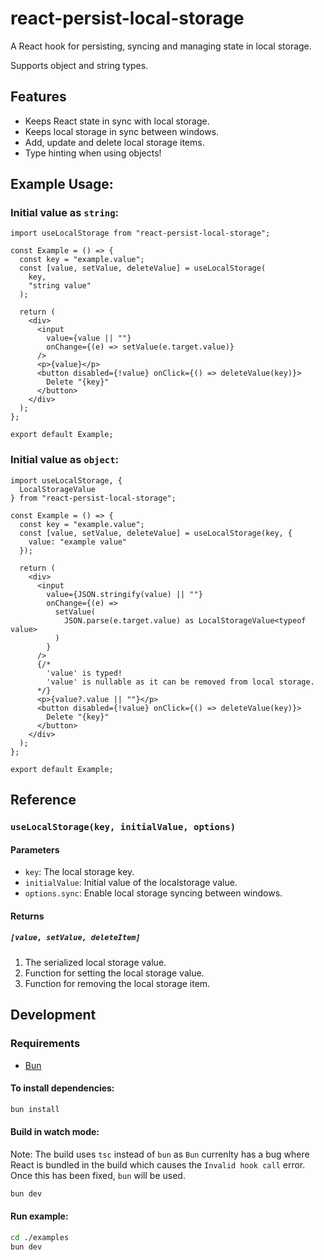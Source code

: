 # react-persist-local-storage

A React hook for persisting, syncing and managing state in local storage.

Supports object and string types.

## Features

- Keeps React state in sync with local storage.
- Keeps local storage in sync between windows.
- Add, update and delete local storage items.
- Type hinting when using objects!

## Example Usage:

### Initial value as `string`:

```tsx
import useLocalStorage from "react-persist-local-storage";

const Example = () => {
  const key = "example.value";
  const [value, setValue, deleteValue] = useLocalStorage(
    key,
    "string value"
  );

  return (
    <div>
      <input
        value={value || ""}
        onChange={(e) => setValue(e.target.value)}
      />
      <p>{value}</p>
      <button disabled={!value} onClick={() => deleteValue(key)}>
        Delete "{key}"
      </button>
    </div>
  );
};

export default Example;
```

### Initial value as `object`:

```tsx
import useLocalStorage, {
  LocalStorageValue
} from "react-persist-local-storage";

const Example = () => {
  const key = "example.value";
  const [value, setValue, deleteValue] = useLocalStorage(key, {
    value: "example value"
  });

  return (
    <div>
      <input
        value={JSON.stringify(value) || ""}
        onChange={(e) =>
          setValue(
            JSON.parse(e.target.value) as LocalStorageValue<typeof value>
          )
        }
      />
      {/* 
        'value' is typed! 
        'value' is nullable as it can be removed from local storage.
      */}
      <p>{value?.value || ""}</p>
      <button disabled={!value} onClick={() => deleteValue(key)}>
        Delete "{key}"
      </button>
    </div>
  );
};

export default Example;
```

## Reference

### `useLocalStorage(key, initialValue, options)`

#### Parameters

- `key`: The local storage key.
- `initialValue`: Initial value of the localstorage value.
- `options.sync`: Enable local storage syncing between windows.

#### Returns

##### `[value, setValue, deleteItem]`

1. The serialized local storage value.
2. Function for setting the local storage value.
3. Function for removing the local storage item.

## Development

### Requirements

- [Bun](https://bun.sh/)

#### To install dependencies:

```bash
bun install
```

#### Build in watch mode:

Note: The build uses `tsc` instead of `bun` as `Bun` currenlty has a bug where React is bundled in the build which causes the `Invalid hook call` error. Once this has been fixed, `bun` will be used.

```bash
bun dev
```

#### Run example:

```bash
cd ./examples
bun dev
```
